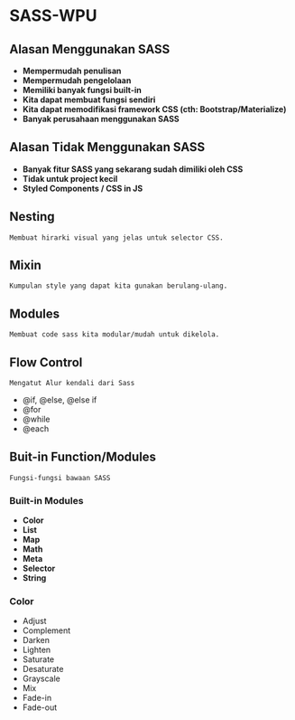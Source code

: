 # SASS-WPU

## Alasan Menggunakan SASS

* **Mempermudah penulisan**
* **Mempermudah pengelolaan**
* **Memiliki banyak fungsi built-in**
* **Kita dapat membuat fungsi sendiri**
* **Kita dapat memodifikasi framework CSS (cth: Bootstrap/Materialize)**
* **Banyak perusahaan menggunakan SASS**

## Alasan Tidak Menggunakan SASS

* **Banyak fitur SASS yang sekarang sudah dimiliki oleh CSS**
* **Tidak untuk project kecil**
* **Styled Components / CSS in JS**

## Nesting
    Membuat hirarki visual yang jelas untuk selector CSS.

## Mixin
    Kumpulan style yang dapat kita gunakan berulang-ulang.

## Modules
    Membuat code sass kita modular/mudah untuk dikelola.

## Flow Control
    Mengatut Alur kendali dari Sass
    
* @if, @else, @else if
* @for
* @while
* @each 

## Buit-in Function/Modules
    Fungsi-fungsi bawaan SASS

### Built-in Modules
* **Color**
* **List**
* **Map**
* **Math**
* **Meta**
* **Selector**
* **String**

### Color
* Adjust
* Complement
* Darken
* Lighten
* Saturate
* Desaturate
* Grayscale
* Mix
* Fade-in
* Fade-out
